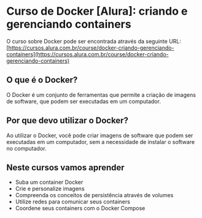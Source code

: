 # **Curso de Docker [Alura]: criando e gerenciando containers**

O curso sobre Docker pode ser encontrada através da seguinte URL: [https://cursos.alura.com.br/course/docker-criando-gerenciando-containers](https://cursos.alura.com.br/course/docker-criando-gerenciando-containers)

## **O que é o Docker?**

O Docker é um conjunto de ferramentas que permite a criação de imagens de software, que podem ser executadas em um computador.

## **Por que devo utilizar o Docker?**

Ao utilizar o Docker, você pode criar imagens de software que podem ser executadas em um computador, sem a necessidade de instalar o software no computador.

## **Neste cursos vamos aprender**

- Suba um container Docker
- Crie e personalize imagens
- Compreenda os conceitos de persistência através de volumes
- Utilize redes para comunicar seus containers
- Coordene seus containers com o Docker Compose
